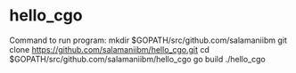 # hello_cgo

Command to run program:
mkdir $GOPATH/src/github.com/salamaniibm
git clone https://github.com/salamaniibm/hello_cgo.git
cd $GOPATH/src/github.com/salamaniibm/hello_cgo
go build
./hello_cgo
